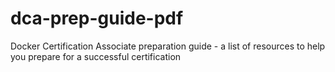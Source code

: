 # dca-prep-guide-pdf
Docker Certification Associate preparation guide - a list of resources to help you prepare for a successful certification 
